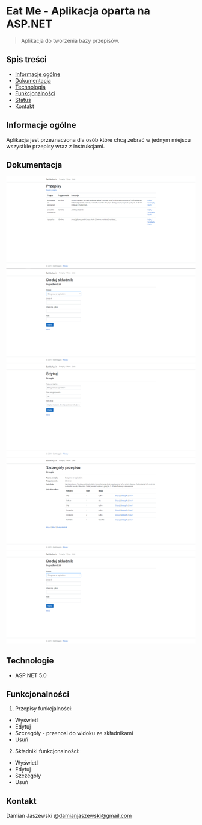 # Eat Me - Aplikacja oparta na ASP.NET
> Aplikacja do tworzenia bazy przepisów.
## Spis treści
* [Informacje ogólne](#Informacje-ogólne)
* [Dokumentacja](#dokumentacja)
* [Technologia](#Technologie)
* [Funkcjonalności](#Funkcjonalności)
* [Status](#status)
* [Kontakt](#kontakt)
## Informacje ogólne
Aplikacja jest przeznaczona dla osób które chcą zebrać w jednym miejscu wszystkie przepisy wraz z instrukcjami.
## Dokumentacja
![Przepisy](EatMeAgain/wwwroot/img/Recipes.png)
![Dodaj przepis](EatMeAgain/wwwroot/img/AddIngredient.png)
![Edytuj](EatMeAgain/wwwroot/img/Edit.png)
![Szczegóły](EatMeAgain/wwwroot/img/Details.png)
![Dodaj składnik](EatMeAgain/wwwroot/img/AddIngredient.png)
## Technologie
* ASP.NET 5.0
## Funkcjonalności
1) Przepisy funkcjalności:
* Wyświetl
* Edytuj
* Szczegóły - przenosi do widoku ze składnikami
* Usuń
2) Składniki funkcjonalności:
* Wyświetl
* Edytuj
* Szczegóły
* Usuń
## Kontakt
Damian Jaszewski @damianjaszewski@gmail.com
